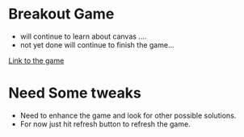 # Breakout Game

+ will continue to learn about canvas ....
+ not yet done will continue to finish the game...


[Link to the game](https://cdn.rawgit.com/kboygit/breakout-game/master/index.html)

# Need Some tweaks
+ Need to enhance the game and look for other possible solutions.
+ For now just hit refresh button to refresh the game.
